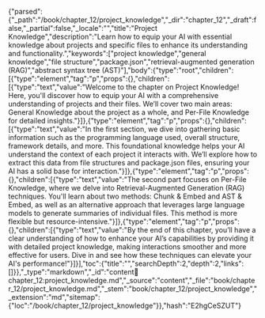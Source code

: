 {"parsed":{"_path":"/book/chapter_12/project_knowledge","_dir":"chapter_12","_draft":false,"_partial":false,"_locale":"","title":"Project Knowledge","description":"Learn how to equip your AI with essential knowledge about projects and specific files to enhance its understanding and functionality.","keywords":["project knowledge","general knowledge","file structure","package.json","retrieval-augmented generation (RAG)","abstract syntax tree (AST)"],"body":{"type":"root","children":[{"type":"element","tag":"p","props":{},"children":[{"type":"text","value":"Welcome to the chapter on Project Knowledge! Here, you'll discover how to equip your AI with a comprehensive understanding of projects and their files. We’ll cover two main areas: General Knowledge about the project as a whole, and Per-File Knowledge for detailed insights."}]},{"type":"element","tag":"p","props":{},"children":[{"type":"text","value":"In the first section, we dive into gathering basic information such as the programming language used, overall structure, framework details, and more. This foundational knowledge helps your AI understand the context of each project it interacts with. We’ll explore how to extract this data from file structures and package.json files, ensuring your AI has a solid base for interaction."}]},{"type":"element","tag":"p","props":{},"children":[{"type":"text","value":"The second part focuses on Per-File Knowledge, where we delve into Retrieval-Augmented Generation (RAG) techniques. You'll learn about two methods: Chunk & Embed and AST & Embed, as well as an alternative approach that leverages large language models to generate summaries of individual files. This method is more flexible but resource-intensive."}]},{"type":"element","tag":"p","props":{},"children":[{"type":"text","value":"By the end of this chapter, you’ll have a clear understanding of how to enhance your AI’s capabilities by providing it with detailed project knowledge, making interactions smoother and more effective for users. Dive in and see how these techniques can elevate your AI's performance!"}]}],"toc":{"title":"","searchDepth":2,"depth":2,"links":[]}},"_type":"markdown","_id":"content:book:chapter_12:project_knowledge.md","_source":"content","_file":"book/chapter_12/project_knowledge.md","_stem":"book/chapter_12/project_knowledge","_extension":"md","sitemap":{"loc":"/book/chapter_12/project_knowledge"}},"hash":"E2hgCeSZUT"}